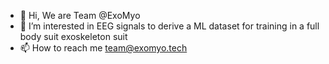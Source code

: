 - 👋 Hi, We are Team @ExoMyo
- 👀 I’m interested in EEG signals to derive a ML dataset for training in a full body suit exoskeleton suit
- 📫 How to reach me team@exomyo.tech

<!---
ExoMyo/ExoMyo is a ✨ special ✨ repository because its `README.md` (this file) appears on your GitHub profile.
You can click the Preview link to take a look at your changes.
--->
